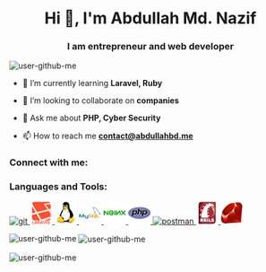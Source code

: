 <h1 align="center">Hi 👋, I'm Abdullah Md. Nazif</h1>
<h3 align="center">I am entrepreneur and web developer</h3>


<p align="left"> <img src="https://komarev.com/ghpvc/?username=user-github-me&label=Profile%20views&color=0e75b6&style=flat" alt="user-github-me" /> </p>

- 🌱 I’m currently learning **Laravel, Ruby**

- 👯 I’m looking to collaborate on **companies**

- 💬 Ask me about **PHP, Cyber Security**

- 📫 How to reach me **contact@abdullahbd.me**

<h3 align="left">Connect with me:</h3>
<p align="left">
</p>

<h3 align="left">Languages and Tools:</h3>
<p align="left"> <a href="https://git-scm.com/" target="_blank" rel="noreferrer"> <img src="https://www.vectorlogo.zone/logos/git-scm/git-scm-icon.svg" alt="git" width="40" height="40"/> </a> <a href="https://laravel.com/" target="_blank" rel="noreferrer"> <img src="https://raw.githubusercontent.com/devicons/devicon/master/icons/laravel/laravel-plain-wordmark.svg" alt="laravel" width="40" height="40"/> </a> <a href="https://www.linux.org/" target="_blank" rel="noreferrer"> <img src="https://raw.githubusercontent.com/devicons/devicon/master/icons/linux/linux-original.svg" alt="linux" width="40" height="40"/> </a> <a href="https://www.mysql.com/" target="_blank" rel="noreferrer"> <img src="https://raw.githubusercontent.com/devicons/devicon/master/icons/mysql/mysql-original-wordmark.svg" alt="mysql" width="40" height="40"/> </a> <a href="https://www.nginx.com" target="_blank" rel="noreferrer"> <img src="https://raw.githubusercontent.com/devicons/devicon/master/icons/nginx/nginx-original.svg" alt="nginx" width="40" height="40"/> </a> <a href="https://www.php.net" target="_blank" rel="noreferrer"> <img src="https://raw.githubusercontent.com/devicons/devicon/master/icons/php/php-original.svg" alt="php" width="40" height="40"/> </a> <a href="https://postman.com" target="_blank" rel="noreferrer"> <img src="https://www.vectorlogo.zone/logos/getpostman/getpostman-icon.svg" alt="postman" width="40" height="40"/> </a> <a href="https://rubyonrails.org" target="_blank" rel="noreferrer"> <img src="https://raw.githubusercontent.com/devicons/devicon/master/icons/rails/rails-original-wordmark.svg" alt="rails" width="40" height="40"/> </a> <a href="https://www.ruby-lang.org/en/" target="_blank" rel="noreferrer"> <img src="https://raw.githubusercontent.com/devicons/devicon/master/icons/ruby/ruby-original.svg" alt="ruby" width="40" height="40"/> </a> </p>

<p><img align="left" src="https://github-readme-stats.vercel.app/api/top-langs?username=user-github-me&show_icons=true&locale=en&layout=compact" alt="user-github-me" /></p>

<p>&nbsp;<img align="center" src="https://github-readme-stats.vercel.app/api?username=user-github-me&show_icons=true&locale=en" alt="user-github-me" /></p>

<p><img align="center" src="https://github-readme-streak-stats.herokuapp.com/?user=user-github-me&" alt="user-github-me" /></p>
